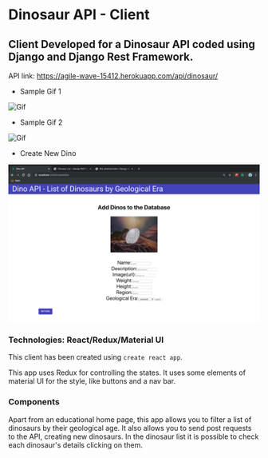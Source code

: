 # Dinosaur API - Client 

## Client Developed for a Dinosaur API coded using Django and Django Rest Framework. 

API link: https://agile-wave-15412.herokuapp.com/api/dinosaur/

- Sample Gif 1

![Gif](/Images/Recording1.gif)

- Sample Gif 2

![Gif](/Images/Recording2.gif)

- Create New Dino

![Gif](/Images/Screenshot.png)

### Technologies: React/Redux/Material UI

This client has been created using ```create react app```. 

This app uses Redux for controlling the states. It uses some elements of material UI for the style, like buttons and a nav bar. 

### Components

Apart from an educational home page, this app allows you to filter a list of dinosaurs by their geological age. It also allows you to send post requests to the API, creating new dinosaurs. In the dinosaur list it is possible to check each dinosaur's details clicking on them.